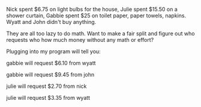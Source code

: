 Nick spent $6.75 on light bulbs for the house, Julie spent $15.50 on a shower curtain, Gabbie spent $25 on toilet paper, paper towels, napkins. Wyatt and John didn't buy anything.

They are all too lazy to do math. Want to make a fair split and figure out who requests who how much money without any math or effort? 

Plugging into my program will tell you:

gabbie will request $6.10 from wyatt

gabbie will request $9.45 from john

julie will request $2.70 from nick

julie will request $3.35 from wyatt
